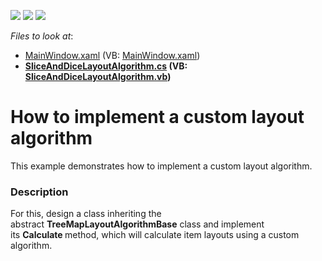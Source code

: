 <!-- default badges list -->
![](https://img.shields.io/endpoint?url=https://codecentral.devexpress.com/api/v1/VersionRange/128572058/15.2.4%2B)
[![](https://img.shields.io/badge/Open_in_DevExpress_Support_Center-FF7200?style=flat-square&logo=DevExpress&logoColor=white)](https://supportcenter.devexpress.com/ticket/details/T312662)
[![](https://img.shields.io/badge/📖_How_to_use_DevExpress_Examples-e9f6fc?style=flat-square)](https://docs.devexpress.com/GeneralInformation/403183)
<!-- default badges end -->
<!-- default file list -->
*Files to look at*:

* [MainWindow.xaml](./CS/CustomLayoutAlgorithmSample/MainWindow.xaml) (VB: [MainWindow.xaml](./VB/CustomLayoutAlgorithmSample/MainWindow.xaml))
* **[SliceAndDiceLayoutAlgorithm.cs](./CS/CustomLayoutAlgorithmSample/SliceAndDiceLayoutAlgorithm.cs) (VB: [SliceAndDiceLayoutAlgorithm.vb](./VB/CustomLayoutAlgorithmSample/SliceAndDiceLayoutAlgorithm.vb))**
<!-- default file list end -->
# How to implement a custom layout algorithm


This example demonstrates how to implement a custom layout algorithm.


<h3>Description</h3>

<p>For this, design a class inheriting the abstract&nbsp;<strong>TreeMapLayoutAlgorithmBase</strong>&nbsp;class and implement its&nbsp;<strong>Calculate&nbsp;</strong>method, which will calculate item layouts using a custom algorithm.</p>

<br/>


